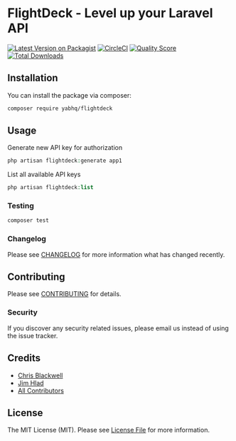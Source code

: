 # FlightDeck - Level up your Laravel API

[![Latest Version on Packagist](https://img.shields.io/packagist/v/yabhq/flightdeck.svg?style=flat-square)](https://packagist.org/packages/yabhq/flightdeck)
[![CircleCI](https://img.shields.io/circleci/project/github/yabhq/flightdeck/master.svg)](https://circleci.com/gh/yabhq/flightdeck)
[![Quality Score](https://img.shields.io/scrutinizer/g/yabhq/flightdeck.svg?style=flat-square)](https://scrutinizer-ci.com/g/yabhq/flightdeck)
[![Total Downloads](https://img.shields.io/packagist/dt/yabhq/flightdeck.svg?style=flat-square)](https://packagist.org/packages/yabhq/flightdeck)


## Installation

You can install the package via composer:

```bash
composer require yabhq/flightdeck
```

## Usage

Generate new API key for authorization
``` php
php artisan flightdeck:generate app1
```

List all available API keys
``` php
php artisan flightdeck:list
```

### Testing

``` bash
composer test
```

### Changelog

Please see [CHANGELOG](CHANGELOG.md) for more information what has changed recently.

## Contributing

Please see [CONTRIBUTING](CONTRIBUTING.md) for details.

### Security

If you discover any security related issues, please email us instead of using the issue tracker.

## Credits

- [Chris Blackwell](https://github.com/chrisblackwell)
- [Jim Hlad](https://github.com/jimhlad)
- [All Contributors](../../contributors)

## License

The MIT License (MIT). Please see [License File](LICENSE.md) for more information.
